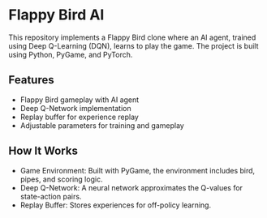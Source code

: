 # Flappy Bird AI

This repository implements a Flappy Bird clone where an AI agent, trained using Deep Q-Learning (DQN), learns to play the game. The project is built using Python, PyGame, and PyTorch.

## Features

- Flappy Bird gameplay with AI agent
- Deep Q-Network implementation
- Replay buffer for experience replay
- Adjustable parameters for training and gameplay

## How It Works

- Game Environment: Built with PyGame, the environment includes bird, pipes, and scoring logic.
- Deep Q-Network: A neural network approximates the Q-values for state-action pairs.
- Replay Buffer: Stores experiences for off-policy learning.


